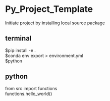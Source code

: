 # Py_Project_Template

Initiate project by installing local source package 

## terminal  
$pip install -e .  
$conda env export > environment.yml  
$python  

## python 
from src import functions  
functions.hello_world()  
